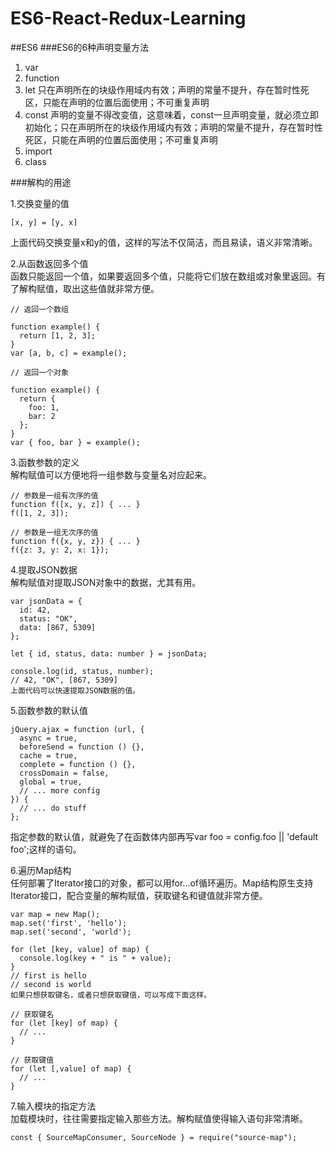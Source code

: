# ES6-React-Redux-Learning
##ES6
###ES6的6种声明变量方法
1. var
2. function
3. let 只在声明所在的块级作用域内有效；声明的常量不提升，存在暂时性死区，只能在声明的位置后面使用；不可重复声明
4. const 声明的变量不得改变值，这意味着，const一旦声明变量，就必须立即初始化；只在声明所在的块级作用域内有效；声明的常量不提升，存在暂时性死区，只能在声明的位置后面使用；不可重复声明
5. import
6. class

###解构的用途

1.交换变量的值
```
[x, y] = [y, x]
```
上面代码交换变量x和y的值，这样的写法不仅简洁，而且易读，语义非常清晰。

2.从函数返回多个值  
函数只能返回一个值，如果要返回多个值，只能将它们放在数组或对象里返回。有了解构赋值，取出这些值就非常方便。
```
// 返回一个数组

function example() {
  return [1, 2, 3];
}
var [a, b, c] = example();

// 返回一个对象

function example() {
  return {
    foo: 1,
    bar: 2
  };
}
var { foo, bar } = example();

```

3.函数参数的定义  
解构赋值可以方便地将一组参数与变量名对应起来。
```
// 参数是一组有次序的值
function f([x, y, z]) { ... }
f([1, 2, 3]);

// 参数是一组无次序的值
function f({x, y, z}) { ... }
f({z: 3, y: 2, x: 1});
```

4.提取JSON数据  
解构赋值对提取JSON对象中的数据，尤其有用。
```
var jsonData = {
  id: 42,
  status: "OK",
  data: [867, 5309]
};

let { id, status, data: number } = jsonData;

console.log(id, status, number);
// 42, "OK", [867, 5309]
上面代码可以快速提取JSON数据的值。
```

5.函数参数的默认值
```
jQuery.ajax = function (url, {
  async = true,
  beforeSend = function () {},
  cache = true,
  complete = function () {},
  crossDomain = false,
  global = true,
  // ... more config
}) {
  // ... do stuff
};
```  
指定参数的默认值，就避免了在函数体内部再写var foo = config.foo || 'default foo';这样的语句。

6.遍历Map结构  
任何部署了Iterator接口的对象，都可以用for...of循环遍历。Map结构原生支持Iterator接口，配合变量的解构赋值，获取键名和键值就非常方便。
```
var map = new Map();
map.set('first', 'hello');
map.set('second', 'world');

for (let [key, value] of map) {
  console.log(key + " is " + value);
}
// first is hello
// second is world
如果只想获取键名，或者只想获取键值，可以写成下面这样。

// 获取键名
for (let [key] of map) {
  // ...
}

// 获取键值
for (let [,value] of map) {
  // ...
}
```

7.输入模块的指定方法  
加载模块时，往往需要指定输入那些方法。解构赋值使得输入语句非常清晰。
```
const { SourceMapConsumer, SourceNode } = require("source-map");
```
